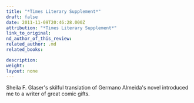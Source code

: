 ```yaml
---
title: "*Times Literary Supplement*"
draft: false
date: 2011-11-09T20:46:28.000Z
attribution: "*Times Literary Supplement*"
link_to_original:
nd_author_of_this_review:
related_author: .md
related_books:

description:
weight:
layout: none
---
```

Sheila F. Glaser's skilful translation of Germano Almeida's novel introduced me to a writer of great comic gifts.

